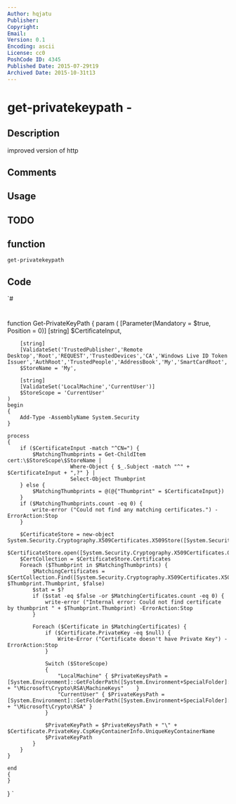```yaml
---
Author: hqjatu
Publisher: 
Copyright: 
Email: 
Version: 0.1
Encoding: ascii
License: cc0
PoshCode ID: 4345
Published Date: 2015-07-29t19
Archived Date: 2015-10-31t13
---
```


# get-privatekeypath - 

## Description

improved version of http

## Comments



## Usage



## TODO



## function

`get-privatekeypath`

## Code

`#
 #
 #
 function Get-PrivateKeyPath
 {
 	param
 	(
 		[Parameter(Mandatory = $true, Position = 0)]
 		[string]
 		$CertificateInput,
 		
 		[string]
 		[ValidateSet('TrustedPublisher','Remote Desktop','Root','REQUEST','TrustedDevices','CA','Windows Live ID Token Issuer','AuthRoot','TrustedPeople','AddressBook','My','SmartCardRoot','Trust','Disallowed')]
 		$StoreName = 'My',
 		
 		[string]
 		[ValidateSet('LocalMachine','CurrentUser')]
 		$StoreScope = 'CurrentUser'
 	)
 	begin
 	{
 		Add-Type -AssemblyName System.Security
 	}
 	
 	process 
 	{
 		if ($CertificateInput -match "^CN=") {
 			$MatchingThumbprints = Get-ChildItem cert:\$StoreScope\$StoreName |
 						Where-Object { $_.Subject -match "^" + $CertificateInput + ",?" } |
 						Select-Object Thumbprint
 		} else {
 			$MatchingThumbprints = @(@{"Thumbprint" = $CertificateInput})
 		}
 		if ($MatchingThumbprints.count -eq 0) {
 			write-error ("Could not find any matching certificates.") -ErrorAction:Stop
 		}
 		
 		$CertificateStore = new-object System.Security.Cryptography.X509Certificates.X509Store([System.Security.Cryptography.X509Certificates.StoreLocation]$StoreScope)
 		$CertificateStore.open([System.Security.Cryptography.X509Certificates.OpenFlags]"ReadOnly")
 		$CertCollection = $CertificateStore.Certificates
 		Foreach ($Thumbprint in $MatchingThumbprints) {
 			$MatchingCertificates = $CertCollection.Find([System.Security.Cryptography.X509Certificates.X509FindType]"FindByThumbprint", $Thumbprint.Thumbprint, $false)
 			$stat = $?
 			if ($stat -eq $false -or $MatchingCertificates.count -eq 0) {
 				write-error ("Internal error: Could not find certificate by thumbprint " + $Thumbprint.Thumbprint) -ErrorAction:Stop
 			}
 			
 			Foreach ($Certificate in $MatchingCertificates) {
 				if ($Certificate.PrivateKey -eq $null) {
 					Write-Error ("Certificate doesn't have Private Key") -ErrorAction:Stop
 				}
 
 				Switch ($StoreScope)
 				{
 					"LocalMachine" { $PrivateKeysPath = [System.Environment]::GetFolderPath([System.Environment+SpecialFolder]::CommonApplicationData) + "\Microsoft\Crypto\RSA\MachineKeys"	}
 					"CurrentUser" { $PrivateKeysPath = [System.Environment]::GetFolderPath([System.Environment+SpecialFolder]::ApplicationData) + "\Microsoft\Crypto\RSA" }
 				}
 
 				$PrivateKeyPath = $PrivateKeysPath + "\" + $Certificate.PrivateKey.CspKeyContainerInfo.UniqueKeyContainerName
 				$PrivateKeyPath
 			}
 		}
 	}
 
 	end
 	{
 	}
 }
`

